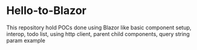# Hello-to-Blazor
This repository hold POCs done using Blazor like basic component setup, interop, todo list, using http client, parent child components, query string param example

